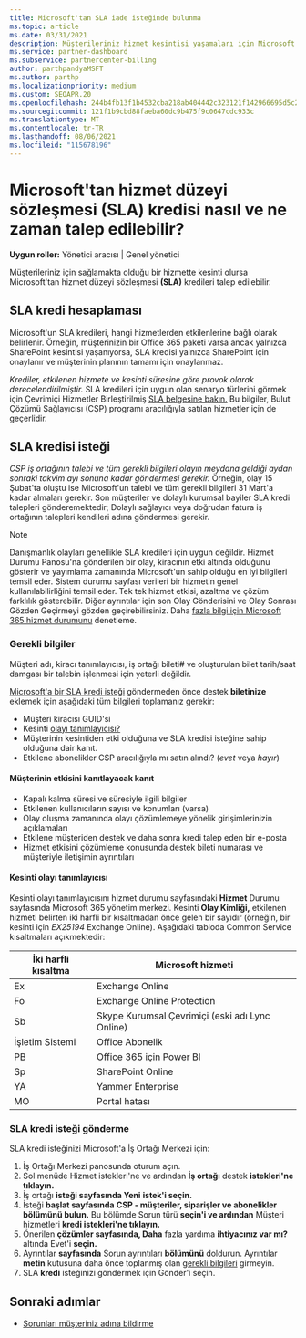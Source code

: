 ```yaml
---
title: Microsoft'tan SLA iade isteğinde bulunma
ms.topic: article
ms.date: 03/31/2021
description: Müşterileriniz hizmet kesintisi yaşamaları için Microsoft'tan hizmet düzeyi sözleşmesi (SLA) kredisi talep etmek için avantajları, kısıtlamaları ve yordamları öğrenin.
ms.service: partner-dashboard
ms.subservice: partnercenter-billing
author: parthpandyaMSFT
ms.author: parthp
ms.localizationpriority: medium
ms.custom: SEOAPR.20
ms.openlocfilehash: 244b4fb13f1b4532cba218ab404442c323121f142966695d5c220a18300bc0fc
ms.sourcegitcommit: 121f1b9cbd88faeba60dc9b475f9c0647cdc933c
ms.translationtype: MT
ms.contentlocale: tr-TR
ms.lasthandoff: 08/06/2021
ms.locfileid: "115678196"
---
```

# <a name="how-and-when-to-request-a-service-level-agreement-sla-credit-from-microsoft"></a>Microsoft'tan hizmet düzeyi sözleşmesi (SLA) kredisi nasıl ve ne zaman talep edilebilir?

**Uygun roller:** Yönetici aracısı | Genel yönetici

Müşterileriniz için sağlamakta olduğu bir hizmette kesinti olursa Microsoft'tan hizmet düzeyi sözleşmesi **(SLA)** kredileri talep edilebilir.

## <a name="sla-credit-calculation"></a>SLA kredi hesaplaması

Microsoft'un SLA kredileri, hangi hizmetlerden etkilenlerine bağlı olarak belirlenir. Örneğin, müşterinizin bir Office 365 paketi varsa ancak yalnızca SharePoint kesintisi yaşanıyorsa, SLA kredisi yalnızca SharePoint için onaylanır ve müşterinin planının tamamı için onaylanmaz.

*Krediler, etkilenen hizmete ve kesinti süresine göre provok olarak derecelendirilmiştir.* SLA kredileri için uygun olan senaryo türlerini görmek için Çevrimiçi Hizmetler Birleştirilmiş [SLA belgesine bakın.](http://www.microsoftvolumelicensing.com/DocumentSearch.aspx?Mode=3&DocumentTypeId=37) Bu bilgiler, Bulut Çözümü Sağlayıcısı (CSP) programı aracılığıyla satılan hizmetler için de geçerlidir.


## <a name="request-an-sla-credit"></a>SLA kredisi isteği

*CSP iş ortağının talebi ve tüm gerekli bilgileri olayın meydana geldiği aydan sonraki takvim ayı sonuna kadar göndermesi gerekir.* Örneğin, olay 15 Şubat'ta oluştu ise Microsoft'un talebi ve tüm gerekli bilgileri 31 Mart'a kadar almaları gerekir. Son müşteriler ve dolaylı kurumsal bayiler SLA kredi talepleri gönderemektedir; Dolaylı sağlayıcı veya doğrudan fatura iş ortağının talepleri kendileri adına göndermesi gerekir.

> [!NOTE]
> Danışmanlık olayları genellikle SLA kredileri için uygun değildir. Hizmet Durumu Panosu'na gönderilen bir  olay, kiracının etki altında olduğunu gösterir ve yayımlama zamanında Microsoft'un sahip olduğu en iyi bilgileri temsil eder. Sistem durumu sayfası verileri bir hizmetin genel kullanılabilirliğini temsil eder. Tek tek hizmet etkisi, azaltma ve çözüm farklılık gösterebilir. Diğer ayrıntılar için son Olay Gönderisini ve Olay Sonrası Gözden Geçirmeyi gözden geçirebilirsiniz. Daha [fazla bilgi için Microsoft 365 hizmet durumunu](/microsoft-365/enterprise/view-service-health#incidents-and-advisories) denetleme.

### <a name="required-information"></a>Gerekli bilgiler

Müşteri adı, kiracı tanımlayıcısı, iş ortağı bileti# ve oluşturulan bilet tarih/saat damgası bir talebin işlenmesi için yeterli değildir.

[Microsoft'a bir SLA kredi isteği](#submit-sla-credit-request) göndermeden önce destek **biletinize** eklemek için aşağıdaki tüm bilgileri toplamanız gerekir:

- Müşteri kiracısı GUID'si
- Kesinti [olayı tanımlayıcısı?](#outage-incident-identifier)
- Müşterinin kesintiden etki olduğuna ve SLA kredisi isteğine sahip olduğuna dair kanıt.
- Etkilene abonelikler CSP aracılığıyla mı satın alındı? (*evet* veya *hayır*)

#### <a name="evidence-that-proves-customer-impact"></a>Müşterinin etkisini kanıtlayacak kanıt

- Kapalı kalma süresi ve süresiyle ilgili bilgiler
- Etkilenen kullanıcıların sayısı ve konumları (varsa)
- Olay oluşma zamanında olayı çözümlemeye yönelik girişimlerinizin açıklamaları
- Etkilene müşteriden destek ve daha sonra kredi talep eden bir e-posta
- Hizmet etkisini çözümleme konusunda destek bileti numarası ve müşteriyle iletişimin ayrıntıları


#### <a name="outage-incident-identifier"></a>Kesinti olayı tanımlayıcısı

Kesinti olayı tanımlayıcısını hizmet durumu sayfasındaki **Hizmet** Durumu sayfasında Microsoft 365 yönetim merkezi. Kesinti **Olay Kimliği,** etkilenen hizmeti belirten iki harfli bir kısaltmadan önce gelen bir sayıdır (örneğin, bir kesinti için *EX25194* Exchange Online). Aşağıdaki tabloda Common Service kısaltmaları açıkmektedir:

| İki harfli kısaltma | Microsoft hizmeti |
| ----------------------- | ----------------- |
| Ex | Exchange Online |
| Fo | Exchange Online Protection |
| Sb | Skype Kurumsal Çevrimiçi (eski adı Lync Online) |
| İşletim Sistemi | Office Abonelik |
| PB | Office 365 için Power BI |
| Sp | SharePoint Online |
| YA | Yammer Enterprise |
| MO | Portal hatası |

### <a name="submit-sla-credit-request"></a>SLA kredi isteği gönderme

SLA kredi isteğinizi Microsoft'a İş Ortağı Merkezi için:

1. İş Ortağı Merkezi panosunda oturum açın.
2. Sol menüde Hizmet istekleri'ne ve ardından **İş ortağı** destek **istekleri'ne tıklayın.**
3. İş ortağı **isteği sayfasında Yeni** **istek'i seçin.**
4. İsteği **başlat sayfasında** **CSP - müşteriler, siparişler ve abonelikler bölümünü bulun.** Bu bölümde Sorun türü **seçin'i ve ardından** Müşteri hizmetleri **kredi istekleri'ne tıklayın.**
5. Önerilen **çözümler sayfasında, Daha** fazla yardıma **ihtiyacınız var mı?** altında Evet'i **seçin.**
6. Ayrıntılar **sayfasında** Sorun ayrıntıları **bölümünü** doldurun. Ayrıntılar **metin** kutusuna daha önce toplanmış olan [gerekli bilgileri](#required-information) girmeyin.
7. SLA **kredi** isteğinizi göndermek için Gönder'i seçin.

## <a name="next-steps"></a>Sonraki adımlar

- [Sorunları müşteriniz adına bildirme](report-problems-on-behalf-of-a-customer.md)
